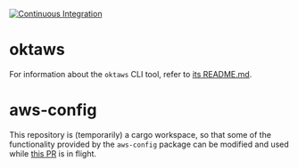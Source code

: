 [![Continuous Integration](https://github.com/jonathanmorley/oktaws/actions/workflows/ci.yml/badge.svg)](https://github.com/jonathanmorley/oktaws/actions/workflows/ci.yml)

# oktaws

For information about the `oktaws` CLI tool, refer to [its README.md](oktaws/README.md).

# aws-config

This repository is (temporarily) a cargo workspace, so that some of the functionality provided by the `aws-config` package can be modified and used while [this PR](https://github.com/awslabs/smithy-rs/pull/2818) is in flight.
